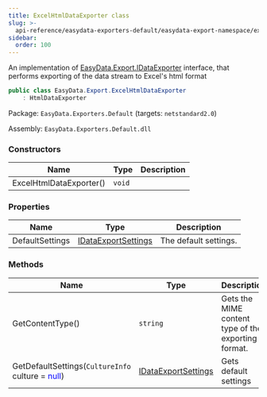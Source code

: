 ```yaml
---
title: ExcelHtmlDataExporter class
slug: >-
  api-reference/easydata-exporters-default/easydata-export-namespace/excelhtmldataexporter-class
sidebar:
  order: 100
---
```


An implementation of [EasyData.Export.IDataExporter](/easyquery/docs/api-reference/easydata-core/easydata-export-namespace/idataexporter-interface) interface, that performs exporting of the data stream to Excel's html format
```csharp
public class EasyData.Export.ExcelHtmlDataExporter
    : HtmlDataExporter

```
Package: `EasyData.Exporters.Default` (targets: `netstandard2.0`)

Assembly: `EasyData.Exporters.Default.dll`

### Constructors

| Name | Type | Description | 
| --- | --- | --- | 
| ExcelHtmlDataExporter() | `void` |  | 


### Properties

| Name | Type | Description | 
| --- | --- | --- | 
| DefaultSettings | [IDataExportSettings](/easyquery/docs/api-reference/easydata-core/easydata-export-namespace/idataexportsettings-interface) | The default settings. | 


### Methods

| Name | Type | Description | 
| --- | --- | --- | 
| GetContentType() | `string` | Gets the MIME content type of the exporting format. | 
| GetDefaultSettings(`CultureInfo` culture = <span style='color: blue'>null</span>) | [IDataExportSettings](/easyquery/docs/api-reference/easydata-core/easydata-export-namespace/idataexportsettings-interface) | Gets default settings |
